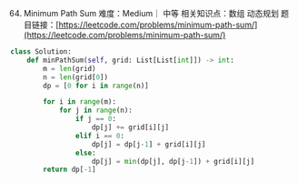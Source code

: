 64. Minimum Path Sum
难度：Medium｜ 中等
相关知识点：数组 动态规划
题目链接：[https://leetcode.com/problems/minimum-path-sum/](https://leetcode.com/problems/minimum-path-sum/)

```python
class Solution:
    def minPathSum(self, grid: List[List[int]]) -> int:
        m = len(grid)
        n = len(grid[0])
        dp = [0 for i in range(n)]

        for i in range(m):
            for j in range(n):
                if j == 0:
                    dp[j] += grid[i][j]
                elif i == 0:
                    dp[j] = dp[j-1] + grid[i][j]
                else:
                    dp[j] = min(dp[j], dp[j-1]) + grid[i][j]
        return dp[-1]
        
```
